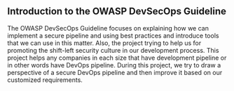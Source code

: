 ## Introduction to the OWASP DevSecOps Guideline  
The OWASP DevSecOps Guideline focuses on explaining how we can implement a secure pipeline and using best practices and introduce tools that we can use in this matter. Also, the project trying to help us for promoting the shift-left security culture in our development process.
This project helps any companies in each size that have development pipeline or in other words have DevOps pipeline. During this project, we try to draw a perspective of a secure DevOps pipeline and then improve it based on our customized requirements.  